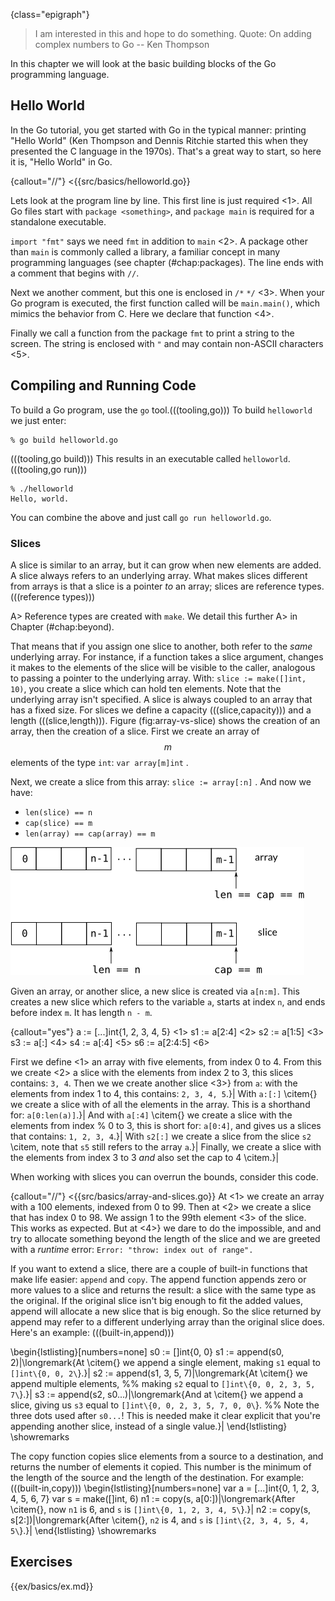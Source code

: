 {class="epigraph"}
> I am interested in this and hope to do something.
Quote: On adding complex numbers to Go -- Ken Thompson


In this chapter we will look at the basic building blocks of the Go programming
language.

## Hello World
In the Go tutorial, you get started with Go in the typical manner: printing
"Hello World" (Ken Thompson and Dennis Ritchie started this when they presented
the C language in the 1970s). That's a great way to start, so here it is, "Hello
World" in Go.

{callout="//"}
<{{src/basics/helloworld.go}}

Lets look at the program line by line.
This first line is just required <1>. All Go files start with
`package <something>`, and `package main` is required for a standalone executable.

`import "fmt"` says we need `fmt` in
addition to `main` <2>. A package other than `main` is commonly called a
library, a familiar concept in many programming languages (see chapter (#chap:packages).
The line ends with a comment that begins with `//`.

Next we another comment, but this one is enclosed in `/*` `*/` <3>.
When your Go program is executed, the first function called will be
`main.main()`, which mimics the behavior from C. Here we declare that function <4>.

Finally we call a function from the package `fmt` to print a
string to the screen. The string is enclosed with `"` and may
contain non-ASCII characters <5>.

## Compiling and Running Code
To build a Go program, use the `go` tool.(((tooling,go)))
To build `helloworld` we just enter:

    % go build helloworld.go

(((tooling,go build)))
This results in an executable called `helloworld`. (((tooling,go run)))

    % ./helloworld
    Hello, world.

You can combine the above and just call `go run helloworld.go`.

<!--
\section{Variables, Types and Keywords}
\label{sec:vars}
In the next few sections we will look at the variables, basic types,
keywords, and control structures of our new language.

Go is different from (most) other languages in that the type of a variable
is specified *after* the variable name. So not:
`int a`, but `a int`. When you declare a variable it
is assigned the ``natural'' null value for the type. This means that after
`var a int`, `a` has a value of 0. With
`var s string`, `s` is assigned the zero string,
which is `""`.
Declaring and assigning in Go is a two step process, but they may
be combined. Compare the following pieces of code which have
the same effect.
(((variables,declaring)))
(((variables,assigning)))

\begin{minipage}{.5\textwidth}
\begin{lstlisting}[linewidth=.5\textwidth,numbers=none]
var a int
var b bool
a = 15
b = false
\end{lstlisting}
\hfill
\end{minipage}
\begin{minipage}{.5\textwidth}
\begin{lstlisting}[linewidth=.5\textwidth,numbers=none]


a := 15
b := false
\end{lstlisting}
\hfill
\end{minipage}

On the left we use the
\key{var} keyword to declare a variable and *then* assign a value to
it. The code on the right uses \mbox{\key{:=}{ }} to do this in one
step (this form may only be used *inside* functions).
In that case the variable
type is *deduced* from the value. A value of 15 indicates an \type{int}.
A value of `false` tells Go that the type should be \type{bool}.
Multiple \key{var} declarations may also be grouped; \key{const} (see ``\nameref{sec:constants}'')
and \key{import} also allow this. Note the use of parentheses instead of braces:
\begin{lstlisting}[numbers=none]
var (
    x int
    b bool
)
\end{lstlisting}
Multiple variables of the same type can also be declared on a
single line: `var x, y int` makes `x` and `y` both
\type{int} variables. You can also make use of \first{parallel
assignment}{parallel assignment}: `a, b := 20, 16`.
This makes `a` and `b` both integer variables and assigns
20 to `a` and 16 to `b`.

A special name for a variable is `\textbf{\_`} (((variables,_)))
(underscore)(((variables,underscore))). Any value
assigned to it is discarded (it's similar to \file{/dev/null} on Unix). In this example we only assign the integer
value of 35 to `b` and discard the value 34: `_, b := 34, 35`.
Declared but otherwise *unused* variables are a compiler error in Go.

\subsection{Boolean Types}
A boolean type represents the set of boolean truth values denoted by the
predeclared constants *true* and *false*. The boolean type is \type{bool}.

\subsection{Numerical Types}
Go has most of the well-known types such as `int`. The `int` type
has the appropriate length for your machine,
meaning that on a 32-bit machine it is 32 bits and on
a 64-bit machine it is 64 bits. Note: an `int` is
either 32 or 64 bits, no other values are defined. Same goes
for `uint`, the unsigned int.

If you want to be explicit about the length, you can have that too,
with \type{int32}, or \type{uint32}. The full
list for (signed and unsigned) integers is
\type{int8}, \type{int16}, \type{int32}, \type{int64} and
\type{byte}, \type{uint8}, \type{uint16}, \type{uint32}, \type{uint64},
with `byte` being an
alias for `uint8`. For floating point values there is
\type{float32} and \type{float64} (there is no `float` type).
A 64 bit integer or floating point value is *always* 64 bit, also on 32 bit
architectures.

Note
that these types are all distinct and assigning variables which mix
these types is a compiler error, like in the following code:
\lstinputlisting[label=src:types,numbers=none]{src/basics/types.go}

We declare two different integers, a and b where a is an \type{int} and
b is an \type{int32}. We want to set b to the sum of a and a. This
fails and gives the error:
\error{cannot use a + a (type int)  as type int32 in assignment}.
Adding the constant 5 to b *does* succeed, because constants are
not typed.

\subsection{Constants}
\label{sec:constants}
Constants in Go are just that --- constant. They are created at compile
time, and can only be numbers, strings, or booleans;
`const x = 42` makes `x` a constant. You can use
\first{\key{iota}}{keyword!iota} \footnote{The word [iota] is used in a common English phrase,
'not one iota', meaning 'not the slightest difference', in reference to
a phrase in the New Testament: ``\emph{until heaven and earth pass away, not an
iota, not a dot, will pass from the Law}.'' \cite{iota}}
to enumerate values.
\begin{lstlisting}[numbers=none]
const (
	a = iota
	b
)
\end{lstlisting}
The first use of \key{iota} will yield 0, so `a` is equal to 0. Whenever
\key{iota} is used again on a new line its value is incremented with 1, so `b`
has a value of 1. Or, as shown here, you can even let Go repeat the use of \key{iota}.
You may also explicitly type a constant: `const b string = "0"`. Now
`b` is a \type{string} type constant.

\subsection{Strings}
Another important built-in type is `string`. Assigning a
string is as simple as:
\begin{lstlisting}[numbers=none]
s := "Hello World!"
\end{lstlisting}
Strings in Go are a sequence of UTF-8 characters enclosed in double
quotes ("). If you use the single quote (') you mean one character
(encoded in UTF-8) --- which is *not* a `string` in Go.

Once assigned to a variable, the string cannot be changed: strings in Go are
immutable. If you are coming from C, not that the following is not legal in Go:
\begin{lstlisting}[numbers=none]
var s string = "hello"
s[0] = 'c'
\end{lstlisting}
To do this in Go you will need the following:
\begin{lstlisting}[numbers=none]
s := "hello"
c := []rune(s)	    |\longremark{Here we convert `s` to an array of runes \citem.}|
c[0] = 'c'	    |\longremark{We change the first element of this array \citem.}|
s2 := string(c)     |\longremark{Then we create a *new* string `s2` with the alteration \citem.}|
fmt.Printf("%s\n", s2) |\longremark{Finally, we print the string with `fmt.Printf` \citem.}|
\end{lstlisting}
\showremarks

%% remove this section.
%%Due to the insertion of semicolons (see \cite{effective_go} section
%%``Semicolons''), you need to be careful with using multi line strings. If
%%you write:
%%\begin{lstlisting}[numbers=none]
%%s := "Starting part"
%%    + "Ending part"
%%\end{lstlisting}
%%This is transformed into:
%%\begin{lstlisting}[numbers=none]
%%s := "Starting part";
%%    + "Ending part";
%%\end{lstlisting}
%%Which is not valid syntax, you need to write:
%%\begin{lstlisting}[numbers=none]
%%s := "Starting part" +
%%     "Ending part"
%%\end{lstlisting}
%%Then Go will not insert the semicolons in the wrong places. Another way
%%would be to use *raw* string literals(((string literal,raw))) by using backquotes (\key{`}):
%%\begin{lstlisting}[numbers=none]
%%s := `Starting part
%%     Ending part`
%%\end{lstlisting}
%%Be aware that in this last example `s` now also contains the newline.
%%Unlike *interpreted* string literals (((string literal,interpreted))) the value of a raw string literal
%%is composed of the *uninterpreted* characters between the quotes.

\subsection{Runes}
`Rune` is an alias for \type{int32}. It is an UTF-8 encoded code point. When is this type useful?
One example is when you're
iterating over characters in a string. You could loop over each byte (which is only equivalent to a character
when strings are encoded in 8-bit ASCII, which they are *not* in Go!). But to get the actual characters you
should use the \type{rune} type.

\subsection{Complex Numbers}
Go has native support for complex numbers. To
use them you need a variable of type \type{complex128} (64
bit real and imaginary parts) or \type{complex64} (32 bit
real and imaginary parts).
Complex numbers are written as
`re + im$$i$$`, where `re` is the real part,
`im` is the imaginary part and $$i$$ is the literal '$$i$$' ($$\sqrt{-1}$$).

\subsection{Errors}
Any non-trivial program will have the need for error reporting sooner or later. Because of this
Go has a builtin type specially for errors, called \type{error}.
`var e error` creates a variable `e` of type \type{error} with the
value `nil`. This error type is an interface -- we'll look more at interfaces in Chapter
``\ref{chap:interfaces}''. For now you can just assume that \type{error} is a type just like all other types.

\section{Operators and Built-in Functions}
\label{sec:builtins}
Go supports the normal set of numerical operators.
Table \ref{tab:op-precedence}
lists the current ones and their relative precedence. They
all associate from left to right.

\begin{table}[Hh!]
\begin{center}
\caption{Operator precedence}
\label{tab:op-precedence}
\input{tab/precedence.tex}
\end{center}
\end{table}
\verb|+ - * /| and \verb|%| all do what you would expect,
\verb!& | ^!
and \verb!&^! are bit operators for
\first{bitwise *and*}{operator!bitwise!and},
\first{bitwise *or*}{operator!bitwise!or}, \first{bitwise *xor*}{operator!bit
wise xor}, and \first{bit clear}{operator!bitwise!clear} respectively.
The \verb|&&| and \verb/||/ operators are
logical \first{*and*}{operator!and} and
logical \first{*or*}{operator!or}. Not listed in the table
is the logical \first{not}{operator!not}: \verb/!/

Although Go does not support operator overloading (or method
overloading for that matter), some of the built-in
operators *are* overloaded. For instance, `+` can be used for integers,
floats, complex numbers and strings (adding strings is concatenating them).

\section{Go Keywords}
Let's start looking at keywords. Table \ref{tab:keywords} lists all the keywords in Go.
\begin{table}[Hh!]
\begin{center}
\caption{Keywords in Go}
\label{tab:keywords}
\input{tab/keywords.tex}
\end{center}
\end{table}
We've seen some of these already. We used \key{var} and \key{const} in the
``\nameref{sec:vars}'' section on page \pageref{sec:vars}, and we briefly looked at \key{package} and \key{import} in our "Hello World" program at the start of the chapter.
Others need more attention and have their own chapter or section:
\begin{itemize}
\item \key{func} is used to declare functions and methods.
\item \key{return} is used to return from functions. We'll look at both \key{func} and \key{return} in detail in Chapter \ref{chap:functions}.
\item \key{go} is used for concurrency. We'll look at this in Chapter \ref{chap:channels}.
\item \key{select} used to choose from different types of communication, We'll work with \key{select} in Chapter \ref{chap:channels}.
\item \key{interface} is covered in Chapter \ref{chap:interfaces}.
\item \key{struct} is used for abstract data types. We'll work with \key{struct} in Chapter \ref{chap:beyond}.
\item \key{type} is also covered in Chapter \ref{chap:beyond}.
\end{itemize}

\section{Control Structures}
There are only a few control structures in Go. To write loops we use the \key{for} keyword, and there is a
\key{switch} and of course an \key{if}. When working with channels \key{select} will be used (see Chapter \ref{chap:channels}).
Parentheses are are not required around the condition, and the body must *always* be brace-delimited.

\subsection{If-Else}
In Go an \first{\key{if}}{keyword!if} looks like this:
\begin{lstlisting}
if x > 0 {
    return y
} else {
    return x
}
\end{lstlisting}

(((keyword,return)))

(((keyword,if))) (((keyword,else)))
Since \key{if} and \key{switch} accept an initialization statement, it's common to
see one used to set up a (local) variable.
\begin{lstlisting}[numbers=none]
if err := SomethingFunction(); err == nil {
    // do something
} else {
    return err
}
\end{lstlisting}

It is idomatic in Go to omit the \key{else} when the \key{if} statement's body has a \key{break}, \key{continue}, \key{return} or,
\key{goto}, so the above code would be better written as:
\begin{lstlisting}[numbers=none]
if err := SomethingFunction(); err != nil {
    return err
}
// do something
\end{lstlisting}
The opening brace on the first line must be positioned on the same line as the \key{if} statement. There is no
arguing about this, because this is what `gofmt` outputs.

\subsection{Goto}
Go has a \first{\key{goto}}{keyword!goto} statement --- use it wisely. With \key{goto}
you jump to a (((label))) label which must be defined within the current function.
For instance, a loop in disguise:
\begin{lstlisting}[numbers=none]
func myfunc() {
        i := 0
Here:
        fmt.Println(i)
        i++
        goto Here
}
\end{lstlisting}
The string `Here:` indicates a label. A label does not need to start with a capital letter and is case sensitive.

\subsection{For}
\label{sec:for}
The Go \first{\key{for}}{keyword!for} loop has three forms, only one of
which has semicolons:
\begin{itemize}
    \item \lstinline|for init; condition; post { }| -- a loop using the syntax borrowed from C;
    \item \lstinline|for condition { }| -- a while loop, and;
    \item \lstinline|for { }| -- an endless loop.
\end{itemize}
Short declarations make it easy to declare the index variable right in the loop.
\begin{lstlisting}[numbers=none]
sum := 0
for i := 0; i < 10; i++ {
    sum = sum + i
}
\end{lstlisting}
Note that the variable `i` ceases to exist after the loop.

\subsection{Break and Continue}
With \first{\key{break}}{keyword!break} you can quit loops early.  By itself, \key{break} breaks
the current loop.
\begin{lstlisting}[numbers=none]
for i := 0; i < 10; i++ {
    if i > 5 {
	break|\longremark{Here we \key{break} the current loop \citem, and don't continue with the `fmt.Println(i)` statement \citemnext.}|
    }
    fmt.Println(i)|\longremark{So we only print 0 to 5. With loops within loop you can specify a label after \key{break} to identify *which* loop to stop:}|
}
\end{lstlisting}
\showremarks

\begin{lstlisting}[numbers=none]
J:  for j := 0; j < 5; j++ { |\longremark{Here we define a label "J" \citem, preceding the \key{for}-loop there.}|
        for i := 0; i < 10; i++ {
            if i > 5 {
                break J |\longremark{When we use \key{break J} \citem, we don't break the inner loop but the "J" loop.}|
            }
            fmt.Println(i)
        }
    }
\end{lstlisting}
\showremarks

With \first{\key{continue}}{keyword!continue} you begin the next iteration of the
loop, skipping any remaining code. In the same way as \key{break},
\key{continue} also accepts a label.

\subsection{Range}
The keyword \first{\key{range}}{keyword!range} can be used for loops. It
can loop over slices, arrays, strings, maps and channels (see Chapter
\ref{chap:channels}). \key{range} is
an iterator that, when called, returns the next key-value pair from the "thing" it
loops over. Depending on what that is, \key{range} returns different things.

When looping over a slice or array, \key{range} returns the index in the
slice as the key and value belonging to that index.
Consider this code: (((keyword,range)))
\begin{lstlisting}[numbers=none]
list := []string{"a", "b", "c", "d", "e", "f"}
for k, v := range list {
    // do something with k and v
}
\end{lstlisting}
First we create a slice of strings. Then we use \key{range} to loop over them. With each iteration, \key{range} will return the index as an \type{int} and the key as a \type{string}.
It will start with 0 and "a", so `k` will be 0 through 5, and v will be "a" through "f".

You can also use \key{range} on strings directly. Then it
will break out the individual Unicode characters
\footnote{In the UTF-8 world characters are sometimes called \first{runes}{runes}.
Mostly, when people talk about
characters, they mean 8 bit characters. As UTF-8 characters may be up to 32 bits the word
rune is used. In this case the type of `char` is \type{rune}.} and their start position, by parsing the UTF-8.
The loop: (((keyword,range)))
\begin{lstlisting}[numbers=none]
for pos, char := range "a|$\Phi{}$|x" {
    fmt.Printf("character '%c' starts at byte position %d\n", char, pos)
}
\end{lstlisting}
prints
\begin{alltt}
character 'a' starts at byte position 0
character '\begin{math}\Phi\end{math}' starts at byte position 1
character 'x' starts at byte position 3
\end{alltt}
Note that '\begin{math}\Phi\end{math}' took 2 bytes, so 'x' starts at byte 3.

\subsection{Switch}
Go's \first{\key{switch}}{keyword!switch} is very flexible; you can match on much more than just
integers.
The cases are evaluated top to bottom until
a match is found, and if the \key{switch} has no expression it switches on
\type{true}. It's therefore possible -- and idiomatic -- to write an
\key{if-else-if-else} chain as a \key{switch}.
\begin{lstlisting}[numbers=none]
// Convert hexadecimal character to an int value
switch { |\longremark{A \key{switch} without a condition is the same as \key{switch true} \citem.}|
case '0' <= c && c <= '9':|\longremark{We list the different cases. Each \key{case} statement has a condition that is either %
true of false. Here \citem{} we check if `c` is a number.}|
    return c - '0'|\longremark{If `c` is a number we return its value \citem.}|
case 'a' <= c && c <= 'f':|\longremark{Check if `c` falls between ``a'' and ``f'' \citem. For an ``a'' we return 10, for ``b'' we return 11, etc. We also do the same \citemnext{} thing for ``A'' to ``F''.}|
    return c - 'a' + 10
case 'A' <= c && c <= 'F':|\longremarkempty|
    return c - 'A' + 10
}
return 0
\end{lstlisting}
\showremarks

There is no automatic fall through, you you can use
\first{\key{fallthrough}}{keyword!fallthrough} for that.
\begin{lstlisting}[numbers=none]
switch i {
    case 0:  fallthrough
    case 1: |\longremark{`f()` can be called when \code{i == 0} \citem.%
With \first{\key{default}}{keyword!default} you can specify an action%
when none of the other cases match.}|
        f()
    default:
        g() |\longremark{Here `g()` is called when `i` is not 0 or 1 \citem.}|

\end{lstlisting}
\showremarks
We could rewrite the above example as:
\begin{lstlisting}[numbers=none]
switch i {
    case 0, 1:|\longremark{You can list cases on one line \citem, separated by commas.}|
        f()
    default:
        g()
\end{lstlisting}
\showremarks

\section{Built-in Functions}
A few functions are predefined, meaning
you *don't* have to include any package to get
access to them. Table \ref{tab:predef-functions} lists them all.\footnote{You can use the
command `godoc builtin` to read the online documentation about the built-in types and functions.}

\begin{table}[Hh!]
\begin{center}
\caption{Pre--defined functions in Go}
\label{tab:predef-functions}
\input{tab/functions.tex}
\end{center}
\end{table}

These built-in functions are documented in the \package{builtin} (((package,builtin)))
pseudo package that is included in recent Go releases. Let's go over these functions briefly.

\begin{description}
\item[`close`] is used in
channel communication. It closes a channel. We'll learn more about this in Chapter \ref{chap:channels}.
(((built-in,close)))

\item[`delete`] is used for deleting entries in maps.
(((built-in,delete)))

\item[`len` and `cap`] are used on a number of different
types, `len` is
used to return the lengths of strings, slices, and
arrays. In the next section \nref{sec:arrays} we'll look at slices,
arrays and the function
`cap`.(((built-in,len)))(((built-in,cap)))

\item[`new`] is used for allocating memory for user defined
data types. See \nref{sec:allocation with new} on page
\pageref{sec:allocation with new}.
(((built-in,new)))

\item[`make`] is used for allocating memory for built-in
types (maps, slices, and channels). See \nref{sec:allocation with make} on page
\pageref{sec:allocation with make}.
(((built-in,make)))

\item[`copy`] is for copying slices. See \nref{sec:slices} section in this chapter.
(((built-in,copy)))

\item[`append`] is for concatenating slices.
See \nref{sec:slices} in this chapter.
(((built-in,append)))

\item[`panic`, `recover`] are used for an
*exception* mechanism. See \nref{sec:panic} on page \pageref{sec:panic} for more.
(((built-in,panic)))
(((built-in,recover)))

\item[`print`, `println`] are low level printing
functions that can be used without reverting to the
\package{fmt}(((package,fmt)))
package. These are mainly used for debugging.
(((built-in,print)))(((built-in,println)))

\item[`complex`, `real`, `imag`] all deal with
\first{complex numbers}{complex numbers}. We will not use complex numbers in this book.
(((built-in,complex)))
(((built-in,real)))
(((built-in,imag)))
\end{description}

\section{Arrays, Slices, and Maps}
\label{sec:arrays}
To store multiple values in a list, you can use arrays, or
their more flexible cousin: slices. A dictionary or hash type is also
available. It is called a \type{map} in Go.

\subsection{Arrays}
An array is defined by: \verb|[n]<type>|, where $n$ is the length
of the array and \verb|<type>| is the stuff you want to store.
To assign or index an element in the array, you use square brackets:
\begin{lstlisting}[numbers=none]
var arr [10]int
arr[0] = 42
arr[1] = 13
fmt.Printf("The first element is %d\n", arr[0])
\end{lstlisting}
Array types like `var arr [10]int` have a fixed size. The
size is *part* of the type.
They can't grow, because then they would have a different type. Also arrays
are values: Assigning one array to another *copies* all the elements.
In particular, if you pass an array to a function it will receive a
copy of the array, not a pointer to it.

(((array,multidimensional)))
To declare an array you can use the following: `var a [3]int`.
To initialize it to something other than zero, use a
\first{composite literal}{literal!composite}: \lstinline|a := [3]int{1, 2, 3}|.
This can be shortened to \lstinline|a := [...]int{1, 2, 3}|, where Go counts
the elements automatically.

\gomarginpar{A composite literal allows you
to assign a value directly to an array, slice, or map.
See \nref{sec:constructors and composite literals} on
page \pageref{sec:constructors and composite literals} for more information.}
When declaring arrays you *always* have to type something in
between the square brackets, either a number or three dots (\verb|...|),
when using a composite literal.
When using multidimensional arrays, you can use the following syntax:
\lstinline|a := [2][2]int{ {1,2}, {3,4} }|. Now that you know about arrays you will
be delighted to learn that you will almost never use them in Go, because there is something
much more flexible: slices.
-->

### Slices
A slice is similar to an array, but it can grow when new elements are added.
A slice always refers to an underlying array. What makes slices different
from arrays is that a slice is a pointer *to* an array;
slices are reference types.(((reference types)))

A> Reference types are created with `make`. We detail this further
A> in Chapter (#chap:beyond).

That means that if you assign one slice to
another, both refer to the *same* underlying array. For instance, if a
function takes a slice argument, changes it makes to the elements of the
slice will be visible to the caller, analogous to passing a pointer to
the underlying array. With: `slice := make([]int, 10)`,
you create a slice which can hold ten elements. Note that the
underlying array isn't specified.
A slice is always coupled to an array that has
a fixed size. For slices we define a capacity (((slice,capacity))) and a
length (((slice,length))).
Figure (fig:array-vs-slice) shows the creation of an array, then the creation of a slice.
First we create an array of $$m$$ elements of the type `int`: `var array[m]int` .

Next, we create a slice from this array: `slice := array[:n]` .
And now we have:

* `len(slice) == n`
* `cap(slice) == m`
* `len(array) == cap(array) == m`

![Array versus slice](fig/array-vs-slice.png "An array versus a slice.")

Given an array, or another slice, a new slice is created via
`a[n:m]`. This creates a new slice which refers to the variable `a`, starts at index `n`, and ends
before index `m`. It has length `n - m`.

{callout="yes"}
    a := [...]int{1, 2, 3, 4, 5} <1>
    s1 := a[2:4] <2>
    s2 := a[1:5] <3>
    s3 := a[:]   <4>
    s4 := a[:4]  <5>
    s6 := a[2:4:5] <6>

First we define <1> an array with five elements, from index 0 to 4.
From this we create <2> a slice with the elements from index 2 to 3, this slices contains: `3, 4`.
Then we we create another slice <3>} from `a`: with the elements from index 1 to 4,
this contains: `2, 3, 4, 5`.}|
With `a:[:]` \citem{} we create a slice with of all the elements in the array. This is a shorthand for: `a[0:len(a)]`.}|
And with `a[:4]` \citem{} we create a slice with the elements from index %
0 to 3, this is short for: `a[0:4]`, and gives us a slices that contains: `1, 2, 3, 4`.}|
With `s2[:]` we create a slice from the slice `s2` \citem, note that `s5` still refers to the array `a`.}|
Finally, we create a slice with the elements from index 3 to 3 *and* also set the cap to 4 \citem.}|

When working with slices you can overrun the bounds, consider this code.

{callout="//"}
<{{src/basics/array-and-slices.go}}
At <1> we create an array with a 100 elements, indexed from 0 to 99.
Then at <2> we create a slice that has index 0 to 98.
We assign $1$ to the 99th element <3> of the slice. This works as expected.
But at <4>} we dare to do the impossible, and and try to allocate something
beyond the length of the slice and we are greeted with a *runtime* error: `Error: "throw: index out of range".`

If you want to extend a slice, there are a couple of built-in functions
that make life easier:
`append` and `copy`.
The append function appends zero or more values to a slice and returns the result: a slice with the same type as the original. If the original slice isn't big enough to fit the added values, append will allocate a new slice that is big enough. So the slice returned by append may refer to a different underlying array than the original slice does.
Here's an example: (((built-in,append)))

\begin{lstlisting}[numbers=none]
s0 := []int{0, 0}
s1 := append(s0, 2)|\longremark{At \citem{} we append a single element, making `s1` equal to `[]int\{0, 0, 2\`}.}|
s2 := append(s1, 3, 5, 7)|\longremark{At \citem{} we append multiple elements, %%
making `s2` equal to `[]int\{0, 0, 2, 3, 5, 7\`}.}|
s3 := append(s2, s0...)|\longremark{And at \citem{} we append a slice, giving us `s3` equal to `[]int\{0, 0, 2, 3, 5, 7, 0, 0\`}. %%
Note the three dots used after `s0...`! This is needed make it clear explicit that you're appending another slice, instead of a single value.}|
\end{lstlisting}
\showremarks

The copy function copies slice elements from a source to a destination, and returns the number of elements it copied. This number is the minimum of the length of the source and the length of the destination.
For example:
(((built-in,copy)))
\begin{lstlisting}[numbers=none]
var a = [...]int{0, 1, 2, 3, 4, 5, 6, 7}
var s = make([]int, 6)
n1 := copy(s, a[0:])|\longremark{After \citem{}, now `n1` is 6, and `s` is `[]int\{0, 1, 2, 3, 4, 5\`}.}|
n2 := copy(s, s[2:])|\longremark{After \citem{}, `n2` is 4, and `s` is `[]int\{2, 3, 4, 5, 4, 5\`}.}|
\end{lstlisting}
\showremarks

<!--
\subsection{Maps}
\label{sec:maps}
Many other languages have a type similar to maps built-in. For instance, Perl has hashes,
Python has its dictionaries, and C++ also has maps (as part of the libraries).
In Go we have the
\first{\key{map}}{keyword!map} type. A \type{map} can be thought of as an array indexed by
strings (in its most simple form).

\begin{lstlisting}[numbers=none]
monthdays := map[string]int{
	"Jan": 31, "Feb": 28, "Mar": 31,
	"Apr": 30, "May": 31, "Jun": 30,    |\longremark{The general syntax for defining a map is {\tt map[<from type>]<to type>}. %
Here, we define a map that converts from a \key{string} (month abbreviation) to an \type{int} (number of days in that month). Note that the trailing comma at %
\citem{} is *required*.}|
	"Jul": 31, "Aug": 31, "Sep": 30,
	"Oct": 31, "Nov": 30, "Dec": 31,
}
\end{lstlisting}
\showremarks

Use \key{make} when only declaring a map:
\lstinline|monthdays := make(map[string]int)|. A map is a reference type.

For indexing ("searching") the map, we use square brackets. For example,
suppose we want to print the
number of days in December:\newline %% the code will overflow otherwise
\noindent`fmt.Printf("%d\n", monthdays["Dec"])`

If you are looping over an array, slice, string, or map a,
\first{\key{range}}{keyword!range}
clause will help you again, it returns the key and corresponding value
with each invocation.(((keyword,range)))
\begin{lstlisting}
year := 0
for _, days := range monthdays |\longremark{At \citem{} we use the underscore to ignore (assign to nothing) the key returned by \key{range}. %
We are only interested in the values from `monthdays`.}|
    year += days
}
fmt.Printf("Numbers of days in a year: %d\n", year)
\end{lstlisting}
\showremarks

(((keyword,map adding elements)))
To add elements to the map, you would add new month with: \lstinline|monthdays["Undecim"] = 30|. If you use a key that
already exists, the value will be silently overwritten: \lstinline|monthdays["Feb"] = 29|.
To test for existence (((keyword,map existence))), you would use the
following: `value, present := monthdays["Jan"]`. If the key "Jan" exists, `present`
will be true. It's more Go like to name `present` "ok", and use:
`v, ok := monthdays["Jan"]`. In Go we call this the "comma ok" form.

You can remove elements (((keyword,map remove elements))) from the \type{map}:
`delete(monthdays, "Mar")`\footnote{Always rainy in March anyway.}.
In general the syntax `delete(m, x)` will delete the map entry
retrieved by the expression `m[x]`.
-->

## Exercises
{{ex/basics/ex.md}}
